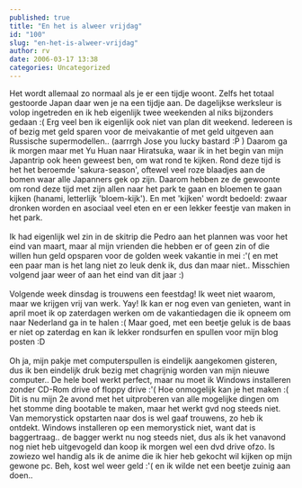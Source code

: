```yaml
---
published: true
title: "En het is alweer vrijdag"
id: "100"
slug: "en-het-is-alweer-vrijdag"
author: rv
date: 2006-03-17 13:38
categories: Uncategorized
---
```

Het wordt allemaal zo normaal als je er een tijdje woont. Zelfs het totaal gestoorde Japan daar wen je na een tijdje aan. De dagelijkse werksleur is volop ingetreden en ik heb eigenlijk twee weekenden al niks bijzonders gedaan :( Erg veel ben ik eigenlijk ook niet van plan dit weekend. Iedereen is of bezig met geld sparen voor de meivakantie of met geld uitgeven aan Russische supermodellen.. (aarrrgh Jose you lucky bastard :P ) Daarom ga ik morgen maar met Yu Huan naar Hiratsuka, waar ik in het begin van mijn Japantrip ook heen geweest ben, om wat rond te kijken. Rond deze tijd is het het beroemde 'sakura-season', oftewel veel roze blaadjes aan de bomen waar alle Japanners gek op zijn. Daarom hebben ze de gewoonte om rond deze tijd met zijn allen naar het park te gaan en bloemen te gaan kijken (hanami, letterlijk 'bloem-kijk'). En met 'kijken' wordt bedoeld: zwaar dronken worden en asociaal veel eten en er een lekker feestje van maken in het park. <br /><br />Ik had eigenlijk wel zin in de skitrip die Pedro aan het plannen was voor het eind van maart, maar al mijn vrienden die hebben er of geen zin of die willen hun geld opsparen voor de  golden week vakantie in mei :'( en met een paar man is het lang niet zo leuk denk ik, dus dan maar niet.. Misschien volgend jaar weer of aan het eind van dit jaar :)<br /><br />Volgende week dinsdag is trouwens een feestdag! Ik weet niet waarom, maar we krijgen vrij van werk. Yay! Ik kan er nog even van genieten, want in april moet ik op zaterdagen werken om de vakantiedagen die ik opneem om naar Nederland ga in te halen :(  Maar goed, met een beetje geluk is de baas er niet op zaterdag en kan ik lekker rondsurfen en spullen voor mijn blog posten :D<br /><br />Oh ja, mijn pakje met computerspullen is eindelijk aangekomen gisteren, dus ik ben eindelijk druk bezig met chagrijnig worden van mijn nieuwe computer.. De hele boel werkt perfect, maar nu moet ik Windows installeren zonder CD-Rom drive of floppy drive :'( Hoe onmogelijk kan je het maken :( Dit is nu mijn 2e avond met het uitproberen van alle mogelijke dingen om het stomme ding bootable te maken, maar het werkt gvd nog steeds niet. Van memorystick opstarten naar dos is wel gaaf trouwens, zo heb ik ontdekt. Windows installeren op een memorystick niet, want dat is baggertraag.. de bagger werkt nu nog steeds niet, dus als ik het vanavond nog niet heb uitgevogeld dan koop ik morgen wel een dvd drive ofzo. Is zowiezo wel handig als ik de anime die ik hier heb gekocht wil kijken op mijn gewone pc. Beh, kost wel weer geld :'( en ik wilde net een beetje zuinig aan doen..